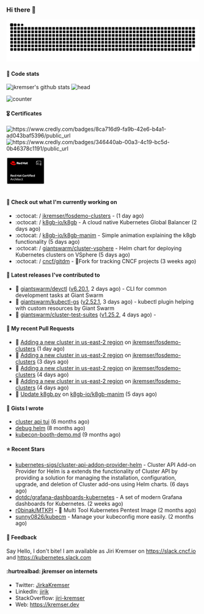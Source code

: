 ### Hi there 👋

<picture>
  <source media="(prefers-color-scheme: dark)" srcset="github-snake-dark.svg" />
  <source media="(prefers-color-scheme: light)" srcset="github-snake.svg" />
  <img alt="github-snake" src="github-snake.svg" />
</picture>

#### 📱 Code stats

![jkremser's github stats](https://github-readme-stats.vercel.app/api?username=jkremser&count_private=true&show_icons=true&hide_border=false&theme=tokyonight&title_color=5bcdec&bg_color=0d1117&border_radius=false) ![head](https://user-images.githubusercontent.com/535866/175570014-71166aaa-95f7-4a4f-869c-93a16481de4e.jpeg)



![counter](https://komarev.com/ghpvc/?username=jkremser&color=5bcdec&style=for-the-badge)

#### 🎖 Certificates
<p align="left">
    <a style="text-decoration: none !important;" href="https://www.credly.com/badges/8ca716d9-fa9b-42e6-b4a1-ad043baf5396/public_url">
        <img src="https://training.linuxfoundation.org/wp-content/uploads/2022/11/CKA.png" alt="https://www.credly.com/badges/8ca716d9-fa9b-42e6-b4a1-ad043baf5396/public_url" width="110" height="110"/>
    </a>
    <a style="text-decoration: none !important;" href="https://www.credly.com/badges/346440ab-00a3-4c19-bc5d-0b46378c1191/public_url">
        <img src="https://training.linuxfoundation.org/wp-content/uploads/2022/11/CKS.png" alt="https://www.credly.com/badges/346440ab-00a3-4c19-bc5d-0b46378c1191/public_url" width="110" height="110"/>
    </a>
    <a style="text-decoration: none !important;" href="https://rhtapps.redhat.com/verify/?certId=120-194-022">
        <img src="./rhca.png" alt="https://rhtapps.redhat.com/verify/?certId=120-194-022" width="100" height="100"/>
    </a>
</p>

#### 👷 Check out what I'm currently working on

- :octocat: / [jkremser/fosdemo-clusters](https://github.com/jkremser/fosdemo-clusters) -  (1 day ago)
- :octocat: / [k8gb-io/k8gb](https://github.com/k8gb-io/k8gb) - A cloud native Kubernetes Global Balancer (2 days ago)
- :octocat: / [k8gb-io/k8gb-manim](https://github.com/k8gb-io/k8gb-manim) - Simple animation explaining the k8gb functionality (5 days ago)
- :octocat: / [giantswarm/cluster-vsphere](https://github.com/giantswarm/cluster-vsphere) - Helm chart for deploying Kubernetes clusters on VSphere (5 days ago)
- :octocat: / [cncf/gitdm](https://github.com/cncf/gitdm) - 📜Fork for tracking CNCF projects (3 weeks ago)

#### 🔭 Latest releases I've contributed to

- 🎉 [giantswarm/devctl](https://github.com/giantswarm/devctl) ([v6.20.1](https://github.com/giantswarm/devctl/releases/tag/v6.20.1), 2 days ago) - CLI for common development tasks at Giant Swarm
- 🎉 [giantswarm/kubectl-gs](https://github.com/giantswarm/kubectl-gs) ([v2.52.1](https://github.com/giantswarm/kubectl-gs/releases/tag/v2.52.1), 3 days ago) - kubectl plugin helping with custom resources by Giant Swarm
- 🎉 [giantswarm/cluster-test-suites](https://github.com/giantswarm/cluster-test-suites) ([v1.25.2](https://github.com/giantswarm/cluster-test-suites/releases/tag/v1.25.2), 4 days ago) - 

#### 🔨 My recent Pull Requests

- 💪 [Adding a new cluster in us-east-2 region](https://github.com/jkremser/fosdemo-clusters/pull/4) on [jkremser/fosdemo-clusters](https://github.com/jkremser/fosdemo-clusters) (1 day ago)
- 💪 [Adding a new cluster in us-east-2 region](https://github.com/jkremser/fosdemo-clusters/pull/3) on [jkremser/fosdemo-clusters](https://github.com/jkremser/fosdemo-clusters) (3 days ago)
- 💪 [Adding a new cluster in us-east-2 region](https://github.com/jkremser/fosdemo-clusters/pull/2) on [jkremser/fosdemo-clusters](https://github.com/jkremser/fosdemo-clusters) (4 days ago)
- 💪 [Adding a new cluster in us-east-2 region](https://github.com/jkremser/fosdemo-clusters/pull/1) on [jkremser/fosdemo-clusters](https://github.com/jkremser/fosdemo-clusters) (4 days ago)
- 💪 [Update k8gb.py](https://github.com/k8gb-io/k8gb-manim/pull/7) on [k8gb-io/k8gb-manim](https://github.com/k8gb-io/k8gb-manim) (5 days ago)

#### 📓 Gists I wrote

- [cluster api tui](https://gist.github.com/176c5bae04a9db8feea0f72217e8eff5) (6 months ago)
- [debug helm](https://gist.github.com/40bc6009eefdea63b57854becf8409a5) (8 months ago)
- [kubecon-booth-demo.md](https://gist.github.com/8ec12c94e4ff2fc8aa0ee0754363a035) (9 months ago)

#### ⭐ Recent Stars

- [kubernetes-sigs/cluster-api-addon-provider-helm](https://github.com/kubernetes-sigs/cluster-api-addon-provider-helm) - Cluster API Add-on Provider for Helm is a extends the functionality of Cluster API by providing a solution for managing the installation, configuration, upgrade, and deletion of Cluster add-ons using Helm charts. (6 days ago)
- [dotdc/grafana-dashboards-kubernetes](https://github.com/dotdc/grafana-dashboards-kubernetes) - A set of modern Grafana dashboards for Kubernetes. (2 weeks ago)
- [r0binak/MTKPI](https://github.com/r0binak/MTKPI) - 🧰 Multi Tool Kubernetes Pentest Image  (2 months ago)
- [sunny0826/kubecm](https://github.com/sunny0826/kubecm) - Manage your kubeconfig more easily. (2 months ago)

#### 💬 Feedback

Say Hello, I don't bite! I am available as Jiri Kremser on https://slack.cncf.io and https://kubernetes.slack.com


#### :hurtrealbad: jkremser on internets

- Twitter: <a href="https://twitter.com/JirkaKremser">JirkaKremser</a>
- LinkedIn: <a href="https://www.linkedin.com/in/jirik/">jirik</a>
- StackOverflow: <a href="https://stackoverflow.com/users/1594980/jiri-kremser">jiri-kremser</a>
- Web: https://kremser.dev